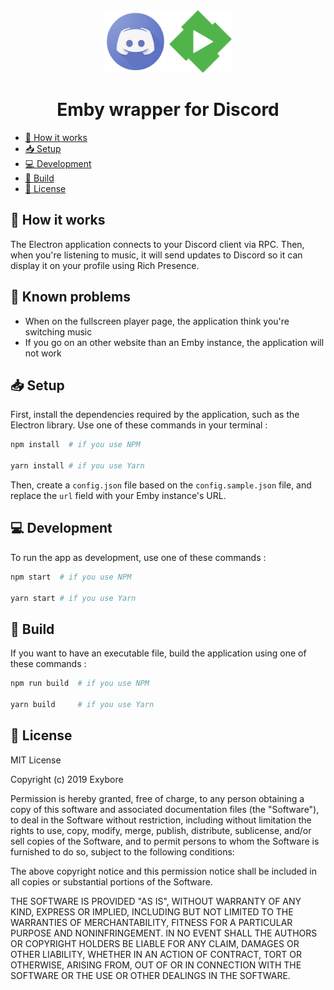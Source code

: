 <div align="center">
  <img src="assets/discord.png" alt="Discord logo" width="100" />
  <img src="assets/emby.png" alt="Emby logo" width="100">
  <h1>Emby wrapper for Discord</h1>
</div>

- [🎵 How it works](#-how-it-works)
- [📥 Setup](#-setup)
- [💻 Development](#-development)
- [🔨 Build](#-build)
- [🔐 License](#-license)

## 🎵 How it works

The Electron application connects to your Discord client via RPC. Then, when you're listening to music, it will send updates to Discord so it can display it on your profile using Rich Presence.

## 📌 Known problems

- When on the fullscreen player page, the application think you're switching music
- If you go on an other website than an Emby instance, the application will not work

## 📥 Setup

First, install the dependencies required by the application, such as the Electron library. Use one of these commands in your terminal :

```bash
npm install  # if you use NPM

yarn install # if you use Yarn
```

Then, create a `config.json` file based on the `config.sample.json` file, and replace the `url` field with your Emby instance's URL.

## 💻 Development

To run the app as development, use one of these commands :

```bash
npm start  # if you use NPM

yarn start # if you use Yarn
```

## 🔨 Build

If you want to have an executable file, build the application using one of these commands :

```bash
npm run build  # if you use NPM

yarn build     # if you use Yarn
```

## 🔐 License

MIT License

Copyright (c) 2019 Exybore

Permission is hereby granted, free of charge, to any person obtaining a copy
of this software and associated documentation files (the "Software"), to deal
in the Software without restriction, including without limitation the rights
to use, copy, modify, merge, publish, distribute, sublicense, and/or sell
copies of the Software, and to permit persons to whom the Software is
furnished to do so, subject to the following conditions:

The above copyright notice and this permission notice shall be included in all
copies or substantial portions of the Software.

THE SOFTWARE IS PROVIDED "AS IS", WITHOUT WARRANTY OF ANY KIND, EXPRESS OR
IMPLIED, INCLUDING BUT NOT LIMITED TO THE WARRANTIES OF MERCHANTABILITY,
FITNESS FOR A PARTICULAR PURPOSE AND NONINFRINGEMENT. IN NO EVENT SHALL THE
AUTHORS OR COPYRIGHT HOLDERS BE LIABLE FOR ANY CLAIM, DAMAGES OR OTHER
LIABILITY, WHETHER IN AN ACTION OF CONTRACT, TORT OR OTHERWISE, ARISING FROM,
OUT OF OR IN CONNECTION WITH THE SOFTWARE OR THE USE OR OTHER DEALINGS IN THE
SOFTWARE.
